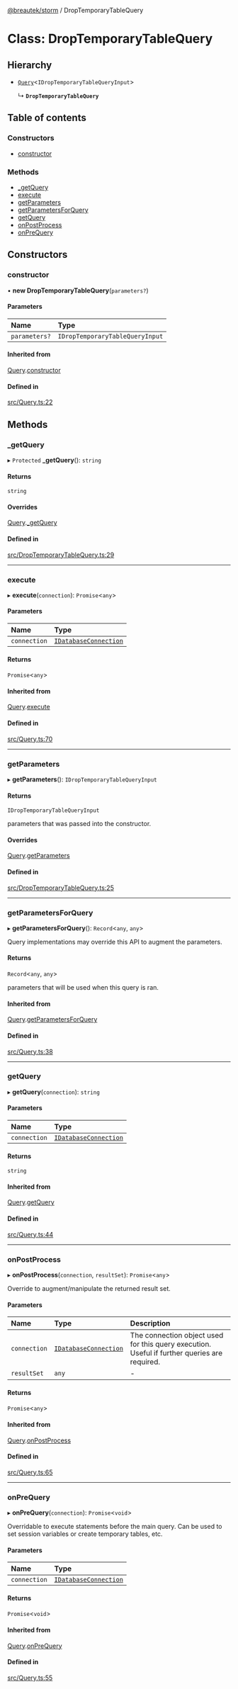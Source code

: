 [@breautek/storm](../README.md) / DropTemporaryTableQuery

# Class: DropTemporaryTableQuery

## Hierarchy

- [`Query`](Query.md)<`IDropTemporaryTableQueryInput`\>

  ↳ **`DropTemporaryTableQuery`**

## Table of contents

### Constructors

- [constructor](DropTemporaryTableQuery.md#constructor)

### Methods

- [\_getQuery](DropTemporaryTableQuery.md#_getquery)
- [execute](DropTemporaryTableQuery.md#execute)
- [getParameters](DropTemporaryTableQuery.md#getparameters)
- [getParametersForQuery](DropTemporaryTableQuery.md#getparametersforquery)
- [getQuery](DropTemporaryTableQuery.md#getquery)
- [onPostProcess](DropTemporaryTableQuery.md#onpostprocess)
- [onPreQuery](DropTemporaryTableQuery.md#onprequery)

## Constructors

### constructor

• **new DropTemporaryTableQuery**(`parameters?`)

#### Parameters

| Name | Type |
| :------ | :------ |
| `parameters?` | `IDropTemporaryTableQueryInput` |

#### Inherited from

[Query](Query.md).[constructor](Query.md#constructor)

#### Defined in

[src/Query.ts:22](https://github.com/breautek/storm/blob/4b2254f/src/Query.ts#L22)

## Methods

### \_getQuery

▸ `Protected` **_getQuery**(): `string`

#### Returns

`string`

#### Overrides

[Query](Query.md).[_getQuery](Query.md#_getquery)

#### Defined in

[src/DropTemporaryTableQuery.ts:29](https://github.com/breautek/storm/blob/4b2254f/src/DropTemporaryTableQuery.ts#L29)

___

### execute

▸ **execute**(`connection`): `Promise`<`any`\>

#### Parameters

| Name | Type |
| :------ | :------ |
| `connection` | [`IDatabaseConnection`](../interfaces/IDatabaseConnection.md) |

#### Returns

`Promise`<`any`\>

#### Inherited from

[Query](Query.md).[execute](Query.md#execute)

#### Defined in

[src/Query.ts:70](https://github.com/breautek/storm/blob/4b2254f/src/Query.ts#L70)

___

### getParameters

▸ **getParameters**(): `IDropTemporaryTableQueryInput`

#### Returns

`IDropTemporaryTableQueryInput`

parameters that was passed into the constructor.

#### Overrides

[Query](Query.md).[getParameters](Query.md#getparameters)

#### Defined in

[src/DropTemporaryTableQuery.ts:25](https://github.com/breautek/storm/blob/4b2254f/src/DropTemporaryTableQuery.ts#L25)

___

### getParametersForQuery

▸ **getParametersForQuery**(): `Record`<`any`, `any`\>

Query implementations may override this API to augment the parameters.

#### Returns

`Record`<`any`, `any`\>

parameters that will be used when this query is ran.

#### Inherited from

[Query](Query.md).[getParametersForQuery](Query.md#getparametersforquery)

#### Defined in

[src/Query.ts:38](https://github.com/breautek/storm/blob/4b2254f/src/Query.ts#L38)

___

### getQuery

▸ **getQuery**(`connection`): `string`

#### Parameters

| Name | Type |
| :------ | :------ |
| `connection` | [`IDatabaseConnection`](../interfaces/IDatabaseConnection.md) |

#### Returns

`string`

#### Inherited from

[Query](Query.md).[getQuery](Query.md#getquery)

#### Defined in

[src/Query.ts:44](https://github.com/breautek/storm/blob/4b2254f/src/Query.ts#L44)

___

### onPostProcess

▸ **onPostProcess**(`connection`, `resultSet`): `Promise`<`any`\>

Override to augment/manipulate the returned result set.

#### Parameters

| Name | Type | Description |
| :------ | :------ | :------ |
| `connection` | [`IDatabaseConnection`](../interfaces/IDatabaseConnection.md) | The connection object used for this query execution. Useful if further queries are required. |
| `resultSet` | `any` | - |

#### Returns

`Promise`<`any`\>

#### Inherited from

[Query](Query.md).[onPostProcess](Query.md#onpostprocess)

#### Defined in

[src/Query.ts:65](https://github.com/breautek/storm/blob/4b2254f/src/Query.ts#L65)

___

### onPreQuery

▸ **onPreQuery**(`connection`): `Promise`<`void`\>

Overridable to execute statements before the main query.
Can be used to set session variables or create temporary tables, etc.

#### Parameters

| Name | Type |
| :------ | :------ |
| `connection` | [`IDatabaseConnection`](../interfaces/IDatabaseConnection.md) |

#### Returns

`Promise`<`void`\>

#### Inherited from

[Query](Query.md).[onPreQuery](Query.md#onprequery)

#### Defined in

[src/Query.ts:55](https://github.com/breautek/storm/blob/4b2254f/src/Query.ts#L55)
